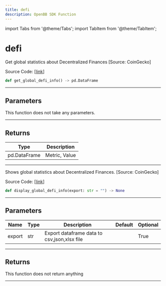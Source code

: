```yaml
---
title: defi
description: OpenBB SDK Function
---
```


import Tabs from '@theme/Tabs';
import TabItem from '@theme/TabItem';

# defi

<Tabs>
<TabItem value="model" label="Model" default>

Get global statistics about Decentralized Finances [Source: CoinGecko]

Source Code: [[link](https://github.com/OpenBB-finance/OpenBBTerminal/tree/main/openbb_terminal/cryptocurrency/overview/pycoingecko_model.py#L489)]

```python
def get_global_defi_info() -> pd.DataFrame
```
---
## Parameters

This function does not take any parameters.

---
## Returns

| Type | Description |
| ---- | ----------- |
| pd.DataFrame | Metric, Value |

---


</TabItem>
<TabItem value="view" label="View">

Shows global statistics about Decentralized Finances. [Source: CoinGecko]

Source Code: [[link](https://github.com/OpenBB-finance/OpenBBTerminal/tree/main/openbb_terminal/cryptocurrency/overview/pycoingecko_view.py#L301)]

```python
def display_global_defi_info(export: str = "") -> None
```
---
## Parameters

| Name | Type | Description | Default | Optional |
| ---- | ---- | ----------- | ------- | -------- |
| export | str | Export dataframe data to csv,json,xlsx file |  | True |

---
## Returns

This function does not return anything

---


</TabItem>
</Tabs>